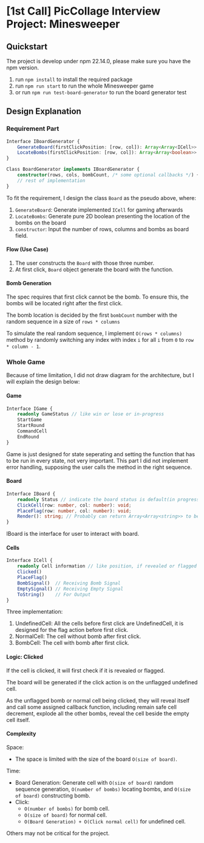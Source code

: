 # [1st Call] PicCollage Interview Project: Minesweeper

## Quickstart

The project is develop under npm 22.14.0, please make sure you have the npm version.
1. run `npm install` to install the required package
2. run `npm run start` to run the whole Minesweeper game
3. or run `npm run test-board-generator` to run the board generator test

## Design Explanation

### Requirement Part

```typescript
Interface IBoardGenerator {
    GenerateBoard(firstClickPosition: [row, col]): Array<Array<ICell>>
    LocateBombs(firstClickPosition: [row, col]): Array<Array<boolean>>
}

Class BoardGenerator implements IBoardGenerator {
    constructor(rows, cols, bombCount, /* some optional callbacks */) { ... }
    // rest of implementation
}
```

To fit the requirement, I design the class `Board` as the pseudo above, where:
1. `GenerateBoard`: Generate implemented `ICell` for gaming afterwards
2. `LocateBombs`: Generate pure 2D boolean presenting the location of the bombs on the board
3. `constructor`: Input the number of rows, columns and bombs as board field.

#### Flow (Use Case)

1. The user constructs the `Board` with those three number.
2. At first click, `Board` object generate the board with the function.

#### Bomb Generation

The spec requires that first click cannot be the bomb. To ensure this, the bombs will be located right after the first click.

The bomb location is decided by the first `bombCount` number with the random sequence in a size of `rows * columns`

To simulate the real random sequence, I implement `O(rows * columns)` method by randomly switching any index with index `i` for all `i` from `0` to `row * column - 1`.

### Whole Game

Because of time limitation, I did not draw diagram for the architecture, but I will explain the design below:

#### Game

```typescript
Interface IGame {
    readonly GameStatus // like win or lose or in-progress
    StartGame
    StartRound
    CommandCell
    EndRound
}
```

Game is just designed for state seperating and setting the function that has to be run in every state, not very important. This part I did not implement error handling, supposing the user calls the method in the right sequence.

#### Board

```typescript
Interface IBoard {
    readonly Status // indicate the board status is default(in progress), win or lose
    ClickCell(row: number, col: number): void;
    PlaceFlag(row: number, col: number): void;
    Render(): string; // Probably can return Array<Array<string>> to be more useful
}
```

IBoard is the interface for user to interact with board.

#### Cells

```typescript
Interface ICell {
    readonly Cell information // like position, if revealed or flagged
    Clicked()
    PlaceFlag()
    BombSignal()  // Receiving Bomb Signal
    EmptySignal() // Receiving Empty Signal
    ToString()    // For Output
}
```

Three implementation:
1. UndefinedCell: All the cells before first click are UndefinedCell, it is designed for the flag action before first click.
2. NormalCell: The cell without bomb after first click.
3. BombCell: The cell with bomb after first click.


#### Logic: Clicked

If the cell is clicked, it will first check if it is revealed or flagged.

The board will be generated if the click action is on the unflagged undefined cell.

As the unflagged bomb or normal cell being clicked, they will reveal itself and call some assigned callback function, including remain safe cell decrement, explode all the other bombs, reveal the cell beside the empty cell itself.

#### Complexity

Space:
- The space is limited with the size of the board `O(size of board)`.

Time:
- Board Generation: Generate cell with `O(size of board)` random sequence generation, `O(number of bombs)` locating bombs, and `O(size of board)` constructing bomb.
- Click: 
  - `O(number of bombs)` for bomb cell.
  - `O(size of board)` for normal cell.
  - `O(Board Generation) + O(Click normal cell)` for undefined cell.

Others may not be critical for the project. 